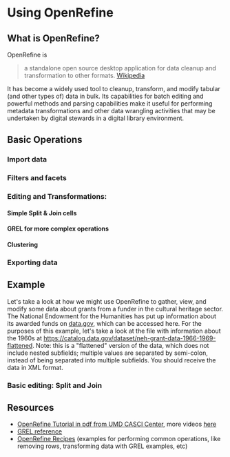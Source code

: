 # Using OpenRefine

## What is OpenRefine?

OpenRefine is

> a standalone open source desktop application for data cleanup and transformation to other formats. [Wikipedia](https://en.wikipedia.org/wiki/OpenRefine "cited March 7, 2018")

It has become a widely used tool to cleanup, transform, and modify tabular (and other types of) data in bulk. Its capabilities for batch editing and powerful methods and parsing capabilities make it useful for performing metadata transformations and other data wrangling activities that may be undertaken by digital stewards in a digital library environment.

## Basic Operations

### Import data

### Filters and facets

### Editing and Transformations:

#### Simple Split & Join cells

#### GREL for more complex operations

#### Clustering

### Exporting data



## Example

Let's take a look at how we might use OpenRefine to gather, view, and modify some data about
grants from a funder in the cultural heritage sector. The National Endowment for the
Humanities has put up information about its awarded funds on [data.gov](http://data.gov/),
which can be accessed here. For the purposes of this example, let's take a look at the file with
information about the 1960s at https://catalog.data.gov/dataset/neh-grant-data-1966-1969-flattened. Note: this is a "flattened" version of the data, which does not include nested subfields; multiple values are separated by semi-colon, instead
of being separated into multiple subfields. You should receive the data in XML format.

### Basic editing: Split and Join

## Resources

* [OpenRefine Tutorial in pdf from UMD CASCI Center](https://casci.umd.edu/wp-content/uploads/2013/12/OpenRefine-tutorial-v1.5.pdf), more videos [here](https://casci.umd.edu/research-resource/data-manipulation-tools/openrefine/)
* [GREL reference](https://github.com/OpenRefine/OpenRefine/wiki/General-Refine-Expression-Language)
* [OpenRefine Recipes](https://github.com/OpenRefine/OpenRefine/wiki/Recipes) (examples for performing common operations, like removing rows, transforming data with GREL examples, etc)
